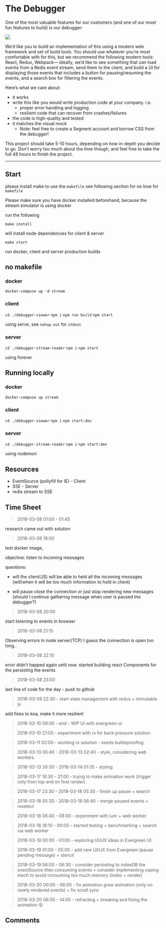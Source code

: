 The Debugger
=====================

One of the most valuable features for our customers (and one of our most fun features to build) is our debugger:

![](https://d2mxuefqeaa7sj.cloudfront.net/s_0214AD4E9A4C26164E7282B23966A47819931F0CE5FC5D9A3E6F435B7923DA7A_1517350155952_image.png)


We’d like you to build an implementation of this using a modern web framework and set of build tools. You should use whatever you’re most comfortable with for this, but we recommend the following modern tools: React, Redux, Webpack— ideally, we’d like to see something that can load events from a Redis event stream, send them to the client, and build a UI for displaying those events that includes a button for pausing/resuming the events, and a search box for filtering the events.


Here’s what we care about:
- it works
- write this like you would write production code at your company. i.e.
  - proper error handling and logging
  - resilient code that can recover from crashes/failures
- the code is high-quality and tested
- it matches the visual mock
  - Note: feel free to create a Segment account and borrow CSS from the debugger!


This project should take 5-10 hours, depending on how in-depth you decide to go. Don’t worry too much about the time though, and feel free to take the full 48 hours to finish the project.

---

Start
-----

please install make to use the `makefile`
see following section for no love for `makefile`

Please make sure you have docker installed beforehand, because the stream simulator is using docker

run the following

`make install`

will install node dependencies for client & server

`make start`

run docker, client and server production builds

no makefile
-----------

### docker

`docker-compose up -d stream`

### client

`cd ./debugger-viewer`
`npm i`
`npm run build`
`npm start`

using serve, see `nohup.out` for `stdout`

### server

`cd ./debugger-stream-reader`
`npm i`
`npm start`

using forever

Running locally
---------------

### docker

`docker-compose up stream`

### client

`cd ./debugger-viewer`
`npm i`
`npm start:dev`

### server

`cd ./debugger-stream-reader`
`npm i`
`npm start:dev`

using nodemon

Resources
---------

- EventSource (pollyfill for IE) - Client
- SSE - Server
- redis stream to SSE

Time Sheet
----------

> 2018-03-08 01:00 - 01:45

research came out with solution

> 2018-03-08 18:00

test docker image,

objective: listen to incoming messages

questions:

- will the client(JS) will be able to held all the incoming messages (will/when it will be too much information to hold in client)

- will pause close the connection or just stop rendering new messages (should I continue gathering message when user is paused the debugger?)

> 2018-03-08 20:00

start listening to events in browser

> 2018-03-08 21:15

Observing errors in node server(TCP) I guess the connection is open too long..

> 2018-03-08 22:10

error didn't happed again until now.
started building react Components for the persisting the events

> 2018-03-08 23:00

last line of code for the day - push to github

> 2018-03-09 22:30 - start state management with redux + immutable js

add fixes to koa, make it more resilient

> 2018-03-10 09:00 - end - WIP UI with evergreen-ui

> 2018-03-10 21:00 - experiment with rx for back pressure solution

> 2018-03-11 02:00 - working rx solution - needs bulletproofing

> 2018-03-13 00:40 - 2018-03-13 02:40 - style, considering web workers

> 2018-03-13 20:30 - 2018-03-14 01:35 - styling

> 2018-03-17 16:30 - 21:00 - trying to make animation work (trigger only from top and on first render)

> 2018-03-17 23:30 - 2018-03-18 05:30 - finish up pause + search

> 2018-03-18 05:30 - 2018-03-18 06:40 - merge paused events + reselect

> 2018-03-18 06:40 - 08:00 - experiment with lunr + web worker

> 2018-03-18 18:10 - 00:00 - started testing + benchmarking + search via web worker

> 2018-03-19 00:00 - 01:00 - exploring UI/UX ideas in Evergreen UI

> 2018-03-19 01:00 - 05:00 - add new UI/UX from Evergreen (pause pending message) + stencil

> 2018-03-19 06:00 - 06:30 - consider persisting to indexDB the eventSource then consuming events + consider implementing caping mech to avoid consuming too much memory (index + render)

> 2018-03-20 00:00 - 06:00 - fix animation grow animation (only on newly rendered events) + fix scroll sync

> 2018-03-20 06:00 - 14:00 - refracting + breaking and fixing the animation 😵


Comments
--------
